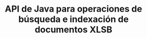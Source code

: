 ---
############################# Static ############################
layout: "auto-gen-gist"
draft: false
path: "es/search/java/document/xlsb"
otherformats: PDF DOC DOT DOCX DOCM DOTX DOTM TXT ODT OTT RTF XLS XLT XLSX XLSM XLTX XLTM XLA XLAM ODS OTS CSV TSV XML PPT PPS POT PPTX PPTM POTX POTM PPSX PPSM ODP PST OST EML EMLX MSG ONE ZIP XHTML MHTML MD CHM EPUB  FB2 

############################# Head ############################
head_title: "Agregar indexación de documentos y operaciones de búsqueda dentro de aplicaciones Java"
head_description: "GroupDocs.Search Java API admite operaciones de indexación y búsqueda de documentos para formatos de documentos como PDF DOC, DOCX, RTF, XLSX, CSV, PPTX, EML, MSG y más."

############################# Header ############################
title: "API de Java para operaciones de búsqueda e indexación de documentos XLSB "
description: "GroupDocs.Search Java API permite a los desarrolladores integrar operaciones sólidas de búsqueda e indexación de documentos en sus aplicaciones. Admite formatos de archivo como PDF DOC, DOCX, RTF, XLSX, CSV, PPTX MSG, EML y muchos más."

######################### Download Button #######################
button:
    enable: true

############################# About ############################
about:
    enable: true
    title: "Cómo agregar operaciones de indexación y búsqueda de documentos a las aplicaciones de Java"
    content: |
       La cantidad de datos e información aumenta rápidamente con cada día que pasa. Por lo tanto, es muy importante recuperar la información correcta de manera oportuna con el mínimo costo y esfuerzo. Esta página web brindará información sobre cómo los usuarios pueden desarrollar y agregar capacidades eficientes de búsqueda de documentos a sus aplicaciones comerciales. . El objetivo es encontrar y mostrar de forma rápida y precisa información relacionada con las consultas del usuario. GroupDocs.Search para Java es una API de Java muy eficiente y fácil de usar que ayuda a los desarrolladores de software a operar operaciones de búsqueda de texto de nivel básico a avanzado dentro de sus propias aplicaciones sin instalar ningún software de terceros. La API de Java ha proporcionado varias características útiles relacionadas con la búsqueda, como la combinación de múltiples índices en un índice común, el reconocimiento de consultas de búsqueda de diferentes diseños de teclado, soporte morfológico de Word Form, etc. Admite búsqueda simple, booleana, de expresión regular (Regex), difusa, sensible a mayúsculas y minúsculas, sinónimo, homófono, comodín, búsqueda de tipo de objeto, configuración de rango de datos y otros tipos de consultas para buscar información de forma rápida y elegante.

############################# content ############################
steps:
    enable: true
    block:
    - title_left: "Cree un nuevo índice de búsqueda o cargue uno existente a través de Java"
      content_left: |
       GroupDocs.Search Java permite a los desarrolladores de software generar un nuevo índice de búsqueda o cargar un índice de búsqueda existente dentro de sus propias aplicaciones Java. El siguiente ejemplo de código Java muestra la creación de un nuevo índice y la carga del existente utilizando solo un par de líneas de código Java. 

      title_right: "Cree un índice de búsqueda nuevo o cargue uno existente a través de Java"
      content_right: |
         * Primero debe especificar la ruta a la carpeta de índice
         * Crear una instancia de la clase [Index](https://apireference.groupdocs.com/search/java/com.groupdocs.search/Index#Index(java.lang.String))
         * Arriba creará un índice en la memoria o en un disco y también puede cargar un índice existente.
       
      gisthash: "02615fe51a919acdc5363d46c181dc7f"
      gistfile: "create_or_load_search_index.java"

    - title_left: "Indexación síncrona de documentos XLSB a través de Java"
      content_left: |
       GroupDocs.Search Java API facilita a los programadores de software la indexación sincrónica de documentos con solo un par de líneas de código dentro de sus propias aplicaciones Java. Los siguientes ejemplos de código Java demuestran cómo realizar la indexación de documentos sincrónicamente con facilidad. 

      title_right: "Agregue XLSB Documento al índice de búsqueda sincrónicamente"
      content_right: |
        * Primero debe especificar la ruta a la carpeta de índice
        * Especificar la ruta a una carpeta que contiene documentos para buscar
        * Crear una instancia de la clase [Index(indexFolder)](https://apireference.groupdocs.com/search/java/com.groupdocs.search/Index#Index(java.lang.String))
        * Arriba creará un índice en la memoria o en un disco o abrirá un índice existente.
        * Documentos de indexación síncrona de la carpeta especificada
     
      gisthash: "7079bf3c06128a69b842150d080e5e0b"
      gistfile: "Add_files_synchronously_to_indexing.java"
      
    - title_left: "Realice la indexación asincrónica de documentos a través de Java"
      content_left: |
        GroupDocs.Search Java API permite a los profesionales del software realizar la indexación asíncrona de documentos dentro de sus propias aplicaciones Java. El siguiente código java demuestra cómo los desarrolladores pueden indexar documentos de forma asíncrona con solo un par de líneas de código java.

      title_right: "Agregar documento XLSB al índice de búsqueda de forma asíncrona"
      content_right: |
        * Primero debe especificar la ruta a la carpeta de índice
        * Especificar la ruta a una carpeta que contiene documentos para buscar
        * Crear una instancia de la clase [Index(indexFolder)](https://apireference.groupdocs.com/search/java/com.groupdocs.search/Index#Index(java.lang.String))
        * Suscripción al evento
        * Necesidad de escribir Código que indica la finalización de la operación
        * Configuración de la bandera para la indexación asíncrona
        * Documentos de indexación asincrónica de la carpeta especificada
     
      gisthash: "7079bf3c06128a69b842150d080e5e0b"
      gistfile: "Add_files_asynchronously_to_indexing.java"

    - title_left: "Cómo resaltar los resultados de búsqueda en aplicaciones Java"
      content_left: |
       GroupDocs.Search Java API permite a los desarrolladores interpretar un resultado de búsqueda y enumerar los documentos encontrados, así como las palabras y frases. También es posible resaltar el texto del documento XLSB. A continuación se muestra el ejemplo de código Java que demuestra cómo enumerar los documentos encontrados y resaltar los resultados de búsqueda con solo un par de líneas de código.

      title_right: "Resalte los resultados de búsqueda a través de Java"
      content_right: |
        * Realizar búsqueda en el índice
        * Después de una búsqueda exitosa, imprima el resultado
        * Iterar a través de los documentos y mostrar los documentos encontrados
        * Resaltar ocurrencias en el texto
        * Generación de documentos con formato HTML de salida con resultados de búsqueda resaltados
     
      gisthash: "cc88d485f007d6da0d943043c8e13a52"
      gistfile: "how_to_highlight_search_result.java"

    - title_left: "Requisitos del sistema"
      content_left: |
        GroupDocs.Search for Java es compatible con todas las principales plataformas y sistemas operativos. Para obtener una guía completa de requisitos del sistema, visite [requisitos del sistema](https://docs.groupdocs.com/search/java/system-requirements/) antes de ejecutar el código a continuación, asegúrese de tener los siguientes requisitos previos instalados en su sistema:
         * Sistemas operativos: Microsoft Windows, Linux, Mac OS
         * Compatibilidad con versiones de Java: J2SE 7.0 (1.7), J2SE 8.0 (1.8) o superior
         * Obtenga la última versión de GroupDocs.Search para las API de Java de GroupDocs [Repository](https://repository.groupdocs.com/repo/com/groupdocs/groupdocs-search/)
        
      title_right: "Por qué usar GroupDocs.Search"
      content_right: |
        * Creación de índices de búsqueda tanto en memoria como en disco.
        * Capacidad de indexación de un archivo, secuencia o estructura.
        * Soporte de indexación de documentos protegidos por contraseña.
        * Soporte para la fusión de varios índices.
        * Documento de filtro durante la indexación de búsqueda.
        * Compatibilidad con el corrector ortográfico durante la búsqueda.
        * Los caracteres combinados son totalmente compatibles
        * La combinación de diferentes tipos de búsqueda en una consulta de búsqueda.
        * Compatibilidad con búsquedas de palabras simples y expresiones regulares
        * Totalmente compatible con el reemplazo de alias en las consultas de búsqueda.

demos:
    enable: true
        

more_formats:
    enable: true


back_to_top:
    enable: true
---